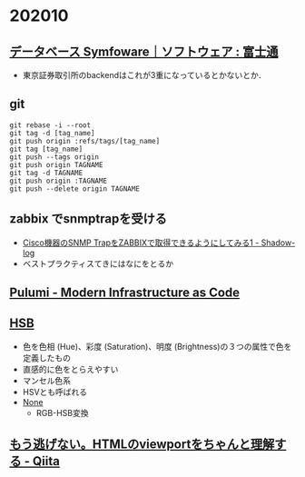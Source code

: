 # 202010

## [データベース Symfoware｜ソフトウェア : 富士通](https://www.fujitsu.com/jp/products/software/middleware/database/symfoware/)
- 東京証券取引所のbackendはこれが3重になっているとかないとか．

## git
```
git rebase -i --root
git tag -d [tag_name]
git push origin :refs/tags/[tag_name]
git tag [tag_name]
git push --tags origin
git push origin TAGNAME
git tag -d TAGNAME
git push origin :TAGNAME
git push --delete origin TAGNAME
```

## zabbix でsnmptrapを受ける
- [Cisco機器のSNMP TrapをZABBIXで取得できるようにしてみる1 - Shadow-log](https://zeus.shadow-net.jp/?p=870)
- ベストプラクティスてきにはなにをとるか

## [Pulumi - Modern Infrastructure as Code](https://www.pulumi.com/)

## [HSB](https://tomari.org/main/java/color/hsb.html#:~:text=%E3%83%9E%E3%83%B3%E3%82%BB%E3%83%AB%E3%81%AF%E5%BF%83%E7%90%86%E5%AD%A6%E7%9A%84,%E8%89%B2%E3%82%92%E9%85%8D%E7%BD%AE%E3%81%97%E3%81%BE%E3%81%99%E3%80%82)
- 色を色相 (Hue)、彩度 (Saturation)、明度 (Brightness)の３つの属性で色を定義したもの
- 直感的に色をとらえやすい
- マンセル色系
- HSVとも呼ばれる
- [None](https://www.peko-step.com/tool/hsvrgb.html)
  - RGB-HSB変換

## [もう逃げない。HTMLのviewportをちゃんと理解する - Qiita](https://qiita.com/ryounagaoka/items/045b2808a5ed43f96607)
